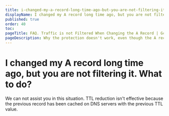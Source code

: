 ```yaml
---
title: i-changed-my-a-record-long-time-ago-but-you-are-not-filtering-it-what-to-do
displayName: I changed my A record long time ago, but you are not filtering it. What to do?
published: true
order: 40
toc:
pageTitle: FAQ. Traffic is not Filtered When Changing the A Record | Gcore
pageDescription: Why the protection doesn't work, even though the A record has been changed?
---
```

# I changed my A record long time ago, but you are not filtering it. What to do?

We can not assist you in this situation. TTL reduction isn't effective because the previous record has been cached on DNS servers with the previous TTL value.